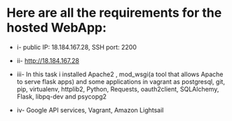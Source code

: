 # **Here are all the requirements for the hosted WebApp**:

* i- public IP: 18.184.167.28, SSH port: 2200

* ii- http://18.184.167.28

* iii- In this task i installed Apache2 , mod_wsgi(a tool that allows Apache to serve flask apps) and some applications
  in vagrant as postgresql, git, pip, virtualenv, httplib2, Python, Requests, oauth2client, SQLAlchemy, Flask, libpq-dev and psycopg2

* iv- Google API services, Vagrant, Amazon Lightsail

